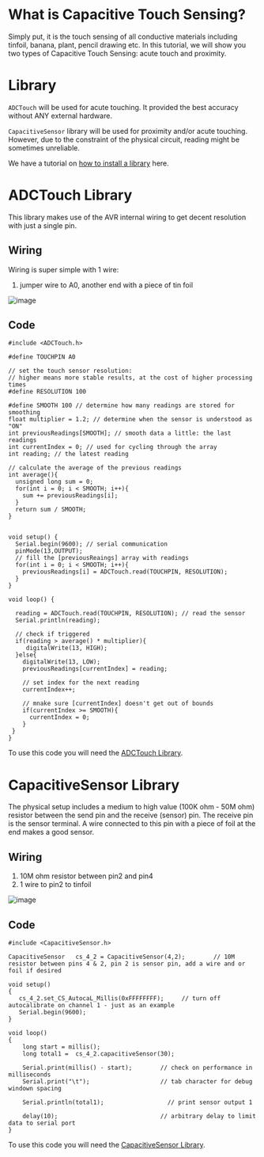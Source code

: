 # What is Capacitive Touch Sensing?
Simply put, it is the touch sensing of all conductive materials including tinfoil, banana, plant, pencil drawing etc. In this tutorial, we will show you two types of Capacitive Touch Sensing: acute touch and proximity. 

# Library
`ADCTouch` will be used for acute touching. It provided the best accuracy without ANY external hardware. 

`CapacitiveSensor` library will be used for proximity and/or acute touching. However, due to the constraint of the physical circuit, reading might be sometimes unreliable.

We have a tutorial on [how to install a library](https://github.com/creativetechnologylab/physicalComputingTutorials/blob/main/How%20to%20install%20libraries.md) here.

# ADCTouch Library
This library makes use of the AVR internal wiring to get decent resolution with just a single pin.
## Wiring  
Wiring is super simple with 1 wire:
1. jumper wire to A0, another end with a piece of tin foil

![image](https://github.com/creativetechnologylab/physicalComputingTutorials/assets/64136454/9dda678e-136e-4195-ae88-e2783c9aafa7)

## Code

````
#include <ADCTouch.h>

#define TOUCHPIN A0

// set the touch sensor resolution: 
// higher means more stable results, at the cost of higher processing times
#define RESOLUTION 100

#define SMOOTH 100 // determine how many readings are stored for smoothing
float multiplier = 1.2; // determine when the sensor is understood as "ON"
int previousReadings[SMOOTH]; // smooth data a little: the last readings
int currentIndex = 0; // used for cycling through the array
int reading; // the latest reading

// calculate the average of the previous readings
int average(){
  unsigned long sum = 0;
  for(int i = 0; i < SMOOTH; i++){
    sum += previousReadings[i];
  }
  return sum / SMOOTH;
}


void setup() {
  Serial.begin(9600); // serial communication
  pinMode(13,OUTPUT);
  // fill the [previousReaings] array with readings
  for(int i = 0; i < SMOOTH; i++){
    previousReadings[i] = ADCTouch.read(TOUCHPIN, RESOLUTION);
  }
}

void loop() {
  
  reading = ADCTouch.read(TOUCHPIN, RESOLUTION); // read the sensor
  Serial.println(reading);
  
  // check if triggered
  if(reading > average() * multiplier){
     digitalWrite(13, HIGH);
  }else{
    digitalWrite(13, LOW);
    previousReadings[currentIndex] = reading;
    
    // set index for the next reading
    currentIndex++;
    
    // mnake sure [currentIndex] doesn't get out of bounds
    if(currentIndex >= SMOOTH){
      currentIndex = 0;
    }
 } 
}

````
To use this code you will need the [ADCTouch Library](https://github.com/martin2250/ADCTouch).

# CapacitiveSensor Library
The physical setup includes a medium to high value (100K ohm - 50M ohm) resistor between the send pin and the receive (sensor) pin. The receive pin is the sensor terminal. A wire connected to this pin with a piece of foil at the end makes a good sensor.
## Wiring  
1. 10M ohm resistor between pin2 and pin4
2. 1 wire to pin2 to tinfoil

![image](https://github.com/creativetechnologylab/physicalComputingTutorials/assets/64136454/835c2dca-1bb6-4bcd-8f82-0dd5a3c2e36a)
## Code

````
#include <CapacitiveSensor.h>

CapacitiveSensor   cs_4_2 = CapacitiveSensor(4,2);        // 10M resistor between pins 4 & 2, pin 2 is sensor pin, add a wire and or foil if desired

void setup()                    
{
   cs_4_2.set_CS_AutocaL_Millis(0xFFFFFFFF);     // turn off autocalibrate on channel 1 - just as an example
   Serial.begin(9600);
}

void loop()                    
{
    long start = millis();
    long total1 =  cs_4_2.capacitiveSensor(30);

    Serial.print(millis() - start);        // check on performance in milliseconds
    Serial.print("\t");                    // tab character for debug windown spacing

    Serial.println(total1);                  // print sensor output 1

    delay(10);                             // arbitrary delay to limit data to serial port 
}
````
To use this code you will need the [CapacitiveSensor Library](https://github.com/PaulStoffregen/CapacitiveSensor).
